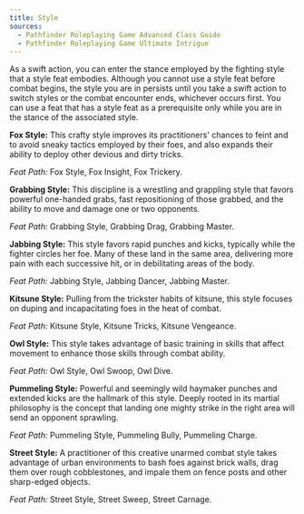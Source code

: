 ```yaml
---
title: Style
sources:
  - Pathfinder Roleplaying Game Advanced Class Guide
  - Pathfinder Roleplaying Game Ultimate Intrigue
---
```


As a swift action, you can enter the stance employed by the fighting style that a style feat embodies. Although you cannot use a style feat before combat begins, the style you are in persists until you take a swift action to switch styles or the combat encounter ends, whichever occurs first. You can use a feat that has a style feat as a prerequisite only while you are in the stance of the associated style.

**Fox Style:** This crafty style improves its practitioners' chances to feint and to avoid sneaky tactics employed by their foes, and also expands their ability to deploy other devious and dirty tricks.

*Feat Path:* Fox Style, Fox Insight, Fox Trickery.

**Grabbing Style:** This discipline is a wrestling and grappling style that favors powerful one-handed grabs, fast repositioning of those grabbed, and the ability to move and damage one or two opponents.

*Feat Path:* Grabbing Style, Grabbing Drag, Grabbing Master.

**Jabbing Style:** This style favors rapid punches and kicks, typically while the fighter circles her foe. Many of these land in the same area, delivering more pain with each successive hit, or in debilitating areas of the body.

*Feat Path:* Jabbing Style, Jabbing Dancer, Jabbing Master.

**Kitsune Style:** Pulling from the trickster habits of kitsune, this style focuses on duping and incapacitating foes in the heat of combat.

*Feat Path:* Kitsune Style, Kitsune Tricks, Kitsune Vengeance.

**Owl Style:** This style takes advantage of basic training in skills that affect movement to enhance those skills through combat ability.

*Feat Path:* Owl Style, Owl Swoop, Owl Dive.

**Pummeling Style:** Powerful and seemingly wild haymaker punches and extended kicks are the hallmark of this style. Deeply rooted in its martial philosophy is the concept that landing one mighty strike in the right area will send an opponent sprawling.

*Feat Path:* Pummeling Style, Pummeling Bully, Pummeling Charge.

**Street Style:** A practitioner of this creative unarmed combat style takes advantage of urban environments to bash foes against brick walls, drag them over rough cobblestones, and impale them on fence posts and other sharp-edged objects.

*Feat Path:* Street Style, Street Sweep, Street Carnage.
